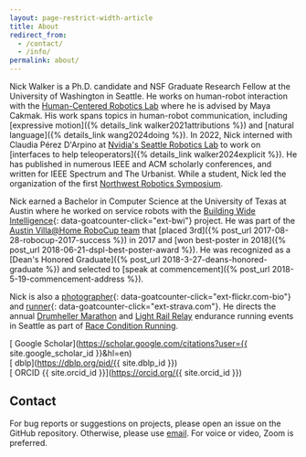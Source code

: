 ```yaml
---
layout: page-restrict-width-article
title: About
redirect_from:
  - /contact/
  - /info/
permalink: about/
---
```


Nick Walker is a Ph.D. candidate and NSF Graduate Research Fellow at the University of Washington in Seattle. He works on human-robot interaction with the 
    [Human-Centered Robotics Lab](https://hcrlab.cs.washington.edu) where he is advised by Maya Cakmak. His work spans topics in human-robot communication, including
   [expressive motion]({% details_link walker2021attributions %}) and [natural language]({% details_link wang2024doing %}). In 2022, Nick interned with Claudia Pérez D'Arpino at [Nvidia's Seattle Robotics Lab](https://research.nvidia.com/labs/srl/) to work on [interfaces to help teleoperators]({% details_link walker2024explicit %}). He has published in numerous IEEE and ACM scholarly conferences, and written for IEEE Spectrum and The Urbanist. While a student, Nick led the organization of the first [Northwest Robotics Symposium](https://nwrsymposium.github.io).

Nick earned a Bachelor in Computer Science at the University of Texas at Austin where he worked on service robots with the
[Building Wide Intelligence](http://www.cs.utexas.edu/~larg/bwi_web/){: data-goatcounter-click="ext-bwi"} project. He was part of the [Austin Villa@Home RoboCup team](https://www.cs.utexas.edu/~AustinVilla/) that [placed 3rd]({% post_url 2017-08-28-robocup-2017-success %}) in 2017 and [won best-poster in 2018]({% post_url 2018-06-21-dspl-best-poster-award %}). He was recognized as a [Dean's Honored Graduate]({% post_url 2018-3-27-deans-honored-graduate %}) and selected to [speak at commencement]({% post_url 2018-5-19-commencement-address %}).

Nick is also a [photographer](https://flickr.com/photos/nickwalker-us){: data-goatcounter-click="ext-flickr.com-bio"} and 
    [runner](https://www.strava.com/athletes/35387878){: data-goatcounter-click="ext-strava.com"}. He directs the annual [Drumheller Marathon](https://drumhellermarathon.com) and [Light Rail Relay](https://lightrailrelay.com) endurance running events in Seattle as part of [Race Condition Running](https://raceconditionrunning.com).

[<ion-icon name="school"></ion-icon> Google Scholar](https://scholar.google.com/citations?user={{ site.google_scholar_id }}&hl=en)<br />
[<ion-icon name="list-circle"></ion-icon> dblp](https://dblp.org/pid/{{ site.dblp_id }})<br/>
[<ion-icon name="person-circle"></ion-icon> ORCID {{ site.orcid_id }}](https://orcid.org/{{ site.orcid_id }})<br />

## Contact

For bug reports or suggestions on projects, please open an issue on the GitHub repository. Otherwise, please use [<ion-icon name="mail"></ion-icon> email](mailto:{{site.email}}). For voice or video, Zoom is preferred.


<script type="application/ld+json">
{
  "@context": "https://schema.org",
  "@type": "Person",
  "name": "{{ site.title }}",
  "@id": "{{ site.url }}{{ page.url }}",
  "disambiguatingDescription": "Robotics researcher",
  "gender" : "male",
  "jobTitle": "PhD Candidate",
  "email": "{{ site.email }}",
  "knowsAbout": "robotics, user research",
  "url": "{{ site.url }}",
  "image": "{{ site.gravatar_url }}",
  "alumniOf": {
    "@type": "CollegeOrUniversity",
    "name": "The University of Texas at Austin"
  },
  "nationality": {
    "@type": "Country",
    "name": "United States"
  },
  "birthPlace": {
    "@type": "Place",
    "address": {
      "@type": "PostalAddress",
      "addressCountry": "United States"
    }
  },
"affiliation": {
    "@type": "CollegeOrUniversity",
    "name": "University of Washington"
  },
  "sameAs": [
    "https://arxiv.org/a/{{ site.arxiv_id}}.html",
    "https://dblp.org/pid/{{ site.dblp_id }}",
    "https://dl.acm.org/profile/{{ site.acm_dl_id }}",
    "https://flickr.com/photos/{{ site.flickr_username }}",
    "https://github.com/{{ site.github_username }}",
    "https://news.ycombinator.com/user?id={{ site.hackernews_username }}",
    "https://orcid.org/{{ site.orcid_id }}",
    "https://openreview.net/profile?id={{ site.openreview_id }}",
    "https://www.openstreetmap.org/user/{{ site.openstreetmap_username }}",
    "https://ieeexplore.ieee.org/author/{{ site.ieeexplore_id}}",
    "https://keybase.io/{{ site.keybase_username }}",
    "https://linkedin.com/in/{{ site.linkedin_username }}",
    "https://scholar.google.com/citations?user={{ site.google_scholar_id }}",
    "https://www.strava.com/athletes/{{ site.strava_id }}",
    "https://semantic-scholar.org/author/{{ site.semantic_scholar_id }}",
    "https://stackoverflow.com/users/{{ site.stackoverflow_id }}",
    "https://spectrum.ieee.org/u/{{ site.ieee_spectrum_id }}",
    "https://www.wikidata.org/wiki/{{ site.wikidata_id }}",
    "https://www.webofscience.com/wos/author/record/{{ site.web_of_science_id }}",
    "https://www.youtube.com/user/{{ site.youtube_username }}",
    "https://www.cs.utexas.edu/~ai-lab/people-view.php?PID=516",
    "https://research.nvidia.com/labs/srl/authors/nick-walker/"
 ]
}
</script>